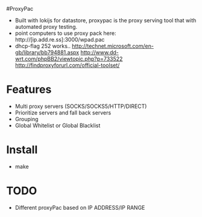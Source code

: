 
#ProxyPac

* Built with lokijs for datastore, proxypac is the proxy serving tool that with automated proxy testing.
* point computers to use proxy pack here: http://[ip.add.re.ss]:3000/wpad.pac
* dhcp-flag 252 works.. http://technet.microsoft.com/en-gb/library/bb794881.aspx http://www.dd-wrt.com/phpBB2/viewtopic.php?p=733522 http://findproxyforurl.com/official-toolset/

# Features

* Multi proxy servers (SOCKS/SOCKS5/HTTP/DIRECT)
* Prioritize servers and fall back servers
* Grouping
* Global Whitelist or Global Blacklist

# Install

* make

# TODO

* Different proxyPac based on IP ADDRESS/IP RANGE 